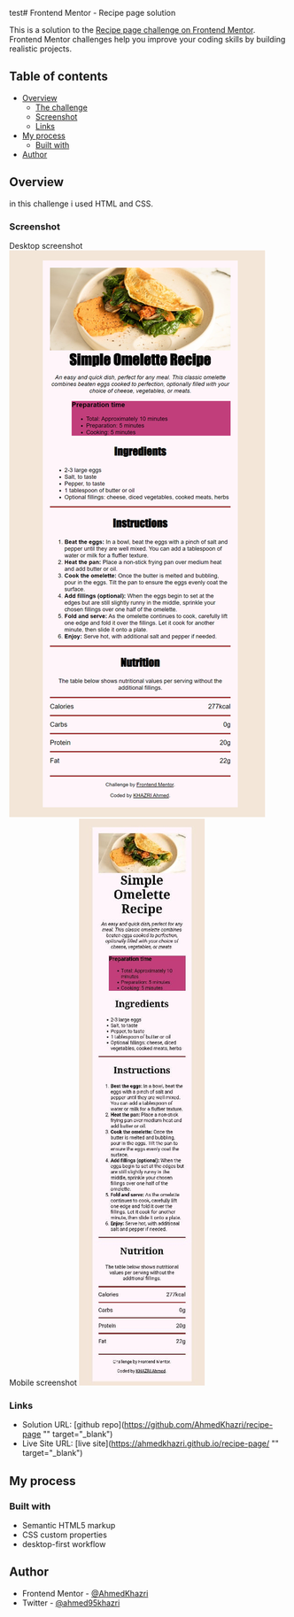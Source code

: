test# Frontend Mentor - Recipe page solution

This is a solution to the [Recipe page challenge on Frontend Mentor](https://www.frontendmentor.io/challenges/recipe-page-KiTsR8QQKm). Frontend Mentor challenges help you improve your coding skills by building realistic projects. 

## Table of contents

- [Overview](#overview)
  - [The challenge](#the-challenge)
  - [Screenshot](#screenshot)
  - [Links](#links)
- [My process](#my-process)
  - [Built with](#built-with)
- [Author](#author)


## Overview
in this challenge i used HTML and CSS.
### Screenshot
Desktop screenshot
![Desktop screenshot](./assets/images/desktop-screenshot.png)
Mobile screenshot
![Mobile screenshot](./assets/images/mobile-screenshot.jpg)

### Links

- Solution URL: [github repo](https://github.com/AhmedKhazri/recipe-page "" target="_blank")
- Live Site URL: [live site](https://ahmedkhazri.github.io/recipe-page/ "" target="_blank")

## My process

### Built with

- Semantic HTML5 markup
- CSS custom properties
- desktop-first workflow

## Author

- Frontend Mentor - [@AhmedKhazri](https://www.frontendmentor.io/profile/AhmedKhazri)
- Twitter - [@ahmed95khazri](https://twitter.com/ahmed95khazri)

